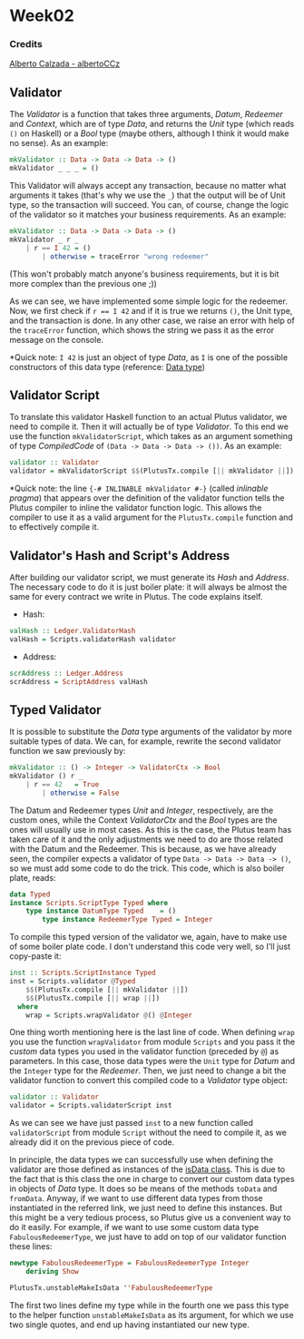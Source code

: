 # Week02

### Credits

[Alberto Calzada - albertoCCz](https://github.com/albertoCCz)

## Validator
The _Validator_ is a function that takes three arguments, _Datum_, _Redeemer_ and _Context_, which are of type _Data_, and returns the _Unit_ type (which reads `()` on Haskell) or a _Bool_ type (maybe others, although I think it would make no sense). As an example:

```haskell
mkValidator :: Data -> Data -> Data -> ()
mkValidator _ _ _ = ()
```

This Validator will always accept any transaction, because no matter what arguments it takes (that's why we use the `_`) that the output will be of Unit type, so the transaction will succeed. You can, of course, change the logic of the validator so it matches your business requirements. As an example:

```haskell
mkValidator :: Data -> Data -> Data -> ()
mkValidator _ r _
	| r == I 42 = ()
    	| otherwise = traceError "wrong redeemer"
```

(This won't probably match anyone's business requirements, but it is bit more complex than the previous one ;))

As we can see, we have implemented some simple logic for the redeemer. Now, we first check if `r == I 42` and if it is true we returns `()`, the Unit type,  and the transaction is done. In any other case, we raise an error with help of the `traceError` function, which shows the string we pass it as the error message on the console.


*Quick note: `I 42` is just an object of type _Data_, as `I` is one of the possible constructors of this data type (reference: [Data type](https://github.com/input-output-hk/plutus/blob/master/plutus-tx/src/PlutusTx/Data.hs))



## Validator Script

To translate this validator Haskell function to an actual Plutus validator, we need to compile it. Then it will actually be of type _Validator_. To this end we use the function `mkValidatorScript`, which takes as an argument something of type _CompiledCode_ of `(Data -> Data -> Data -> ())`. As an example:

```haskell
validator :: Validator
validator = mkValidatorScript $$(PlutusTx.compile [|| mkValidator ||])
```

*Quick note: the line `{-# INLINABLE mkValidator #-}` (called _inlinable pragma_) that appears over the definition of the validator function tells the Plutus compiler to inline the validator function logic.  This allows the compiler to use it as a valid argument for the `PlutusTx.compile` function and to effectively compile it.


## Validator's Hash and Script's Address

After building our validator script, we must generate its _Hash_ and _Address_. The necessary code to do it is just boiler plate: it will always be almost the same for every contract we write in Plutus. The code explains itself.

+ Hash:
```haskell
valHash :: Ledger.ValidatorHash
valHash = Scripts.validatorHash validator
```

+ Address:
```haskell
scrAddress :: Ledger.Address
scrAddress = ScriptAddress valHash
```

## Typed Validator

It is possible to substitute the _Data_ type arguments of the validator by more suitable types of data. We can, for example, rewrite the second validator function we saw previously by:

```haskell
mkValidator :: () -> Integer -> ValidatorCtx -> Bool
mkValidator () r _
	| r == 42   = True
    	| otherwise = False
```
The Datum and Redeemer types _Unit_ and _Integer_, respectively, are the custom ones, while the Context _ValidatorCtx_ and the _Bool_ types are the ones will usually use in most cases. As this is the case, the Plutus team has taken care of it and the only adjustments we need to do are those related with the Datum and the Redeemer. This is because, as we have already seen, the compiler expects a validator of type `Data -> Data -> Data -> ()`, so we must add some code to do the trick. This code, which is also boiler plate, reads:

```haskell
data Typed
instance Scripts.ScriptType Typed where
	type instance DatumType Typed    = ()
    	type instance RedeemerType Typed = Integer
```

To compile this typed version of the validator we, again, have to make use of some boiler plate code. I don't understand this code very well, so I'll just copy-paste it:

```haskell
inst :: Scripts.ScriptInstance Typed
inst = Scripts.validator @Typed
    $$(PlutusTx.compile [|| mkValidator ||])
    $$(PlutusTx.compile [|| wrap ||])
  where
    wrap = Scripts.wrapValidator @() @Integer
```

One thing worth mentioning here is the last line of code. When defining `wrap` you use the function `wrapValidator` from module `Scripts` and you pass it the _custom_ data types you used in the validator function (preceded by `@`) as parameters. In this case, those data types were the `Unit` type for _Datum_ and the `Integer` type for the _Redeemer_. Then, we just need to change a bit the validator function to convert this compiled code to a _Validator_ type object:

```haskell
validator :: Validator
validator = Scripts.validatorScript inst
```

As we can see we have just passed `inst` to a new function called `validatorScript` from module `Script` without the need to compile it, as we already did it on the previous piece of code.

In principle, the data types we can successfully use when defining the validator are those defined as instances of the [isData class](https://github.com/input-output-hk/plutus/blob/master/plutus-tx/src/PlutusTx/IsData/Class.hs). This is due to the fact that is this class the one in charge to convert our custom data types in objects of _Data_ type. It does so be means of the methods `toData` and `fromData`. Anyway, if we want to use different data types from those instantiated in the referred link, we just need to define this instances. But this might be a very tedious process, so Plutus give us a convenient way to do it easily. For example, if we want to use some custom data type `FabulousRedeemerType`, we just have to add on top of our validator function these lines:

```haskell
newtype FabulousRedeemerType = FabulousRedeemerType Integer
	deriving Show

PlutusTx.unstableMakeIsData ''FabulousRedeemerType
```

The first two lines define my type while in the fourth one we pass this type to the helper function `unstableMakeIsData` as its argument, for which we use two single quotes, and end up having instantiated our new type.
